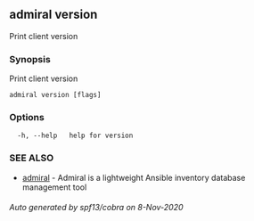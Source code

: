 ## admiral version

Print client version

### Synopsis

Print client version

```
admiral version [flags]
```

### Options

```
  -h, --help   help for version
```

### SEE ALSO

* [admiral](admiral.md)	 - Admiral is a lightweight Ansible inventory database management tool

###### Auto generated by spf13/cobra on 8-Nov-2020
